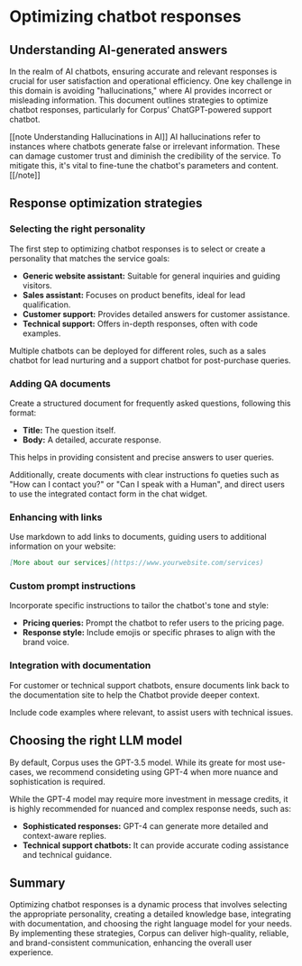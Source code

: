 # Optimizing chatbot responses
## Understanding AI-generated answers

In the realm of AI chatbots, ensuring accurate and relevant responses is crucial for user satisfaction and operational efficiency. One key challenge in this domain is avoiding "hallucinations," where AI provides incorrect or misleading information. This document outlines strategies to optimize chatbot responses, particularly for Corpus’ ChatGPT-powered support chatbot.

[[note Understanding Hallucinations in AI]]
AI hallucinations refer to instances where chatbots generate false or irrelevant information. These can damage customer trust and diminish the credibility of the service. To mitigate this, it's vital to fine-tune the chatbot's parameters and content.
[[/note]]

## Response optimization strategies

### Selecting the right personality

The first step to optimizing chatbot responses is to select or create a personality that matches the service goals:

- **Generic website assistant:** Suitable for general inquiries and guiding visitors.
- **Sales assistant:** Focuses on product benefits, ideal for lead qualification.
- **Customer support:** Provides detailed answers for customer assistance.
- **Technical support:** Offers in-depth responses, often with code examples.

Multiple chatbots can be deployed for different roles, such as a sales chatbot for lead nurturing and a support chatbot for post-purchase queries.

### Adding QA documents

Create a structured document for frequently asked questions, following this format:

- **Title:** The question itself.
- **Body:** A detailed, accurate response.

This helps in providing consistent and precise answers to user queries.

Additionally, create documents with clear instructions fo queties such as "How can I contact you?" or "Can I speak with a Human", and direct users to use the integrated contact form in the chat widget.

### Enhancing with links

Use markdown to add links to documents, guiding users to additional information on your website:

```markdown
[More about our services](https://www.yourwebsite.com/services)
```

### Custom prompt instructions

Incorporate specific instructions to tailor the chatbot's tone and style:

- **Pricing queries:** Prompt the chatbot to refer users to the pricing page.
- **Response style:** Include emojis or specific phrases to align with the brand voice.

### Integration with documentation

For customer or technical support chatbots, ensure documents link back to the documentation site to help the Chatbot provide deeper context.

Include code examples where relevant, to assist users with technical issues.

## Choosing the right LLM model

By default, Corpus uses the GPT-3.5 model. While its greate for most use-cases, we recommend consideting using GPT-4 when more nuance and sophistication is required.

While the GPT-4 model may require more investment in message credits, it is highly recommended for nuanced and complex response needs, such as:

- **Sophisticated responses:** GPT-4 can generate more detailed and context-aware replies.
- **Technical support chatbots:** It can provide accurate coding assistance and technical guidance.

## Summary

Optimizing chatbot responses is a dynamic process that involves selecting the appropriate personality, creating a detailed knowledge base, integrating with documentation, and choosing the right language model for your needs. By implementing these strategies, Corpus can deliver high-quality, reliable, and brand-consistent communication, enhancing the overall user experience.
